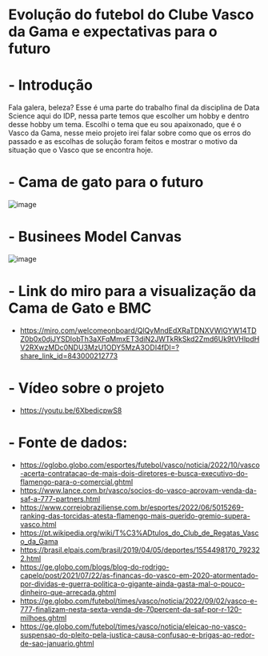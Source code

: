 # Evolução do futebol do Clube Vasco da Gama e expectativas para o futuro
# - Introdução
Fala galera, beleza?
    Esse é uma parte do trabalho final da disciplina de Data Science aqui do IDP, nessa parte temos que escolher um hobby e dentro desse hobby um tema.
  Escolhi o tema que eu sou apaixonado, que é o Vasco da Gama, nesse meio projeto irei falar sobre como que os erros do passado e as escolhas de solução foram feitos e mostrar o motivo da situação que o Vasco que se encontra hoje.
# - Cama de gato para o futuro
![image](https://user-images.githubusercontent.com/116580981/197622076-d73fc2de-848a-4310-9b54-090c03edb23e.png)
# - Businees Model Canvas
![image](https://user-images.githubusercontent.com/116580981/197644490-655b3d43-6458-46aa-8ade-3d7401ea009f.png)
# - Link do miro para a visualização da Cama de Gato e BMC
- https://miro.com/welcomeonboard/QlQyMndEdXRaTDNXVWlGYW14TDZ0b0x0djJYSDlobTh3aXFqMmxET3diN2JWTkRkSkd2Zmd6Uk9tVHlpdHV2RXwzMDc0NDU3MzU1ODY5MzA3ODI4fDI=?share_link_id=843000212773
# - Vídeo sobre o projeto
- https://youtu.be/6XbedicpwS8
# - Fonte de dados: 
- https://oglobo.globo.com/esportes/futebol/vasco/noticia/2022/10/vasco-acerta-contratacao-de-mais-dois-diretores-e-busca-executivo-do-flamengo-para-o-comercial.ghtml
- https://www.lance.com.br/vasco/socios-do-vasco-aprovam-venda-da-saf-a-777-partners.html
- https://www.correiobraziliense.com.br/esportes/2022/06/5015269-ranking-das-torcidas-atesta-flamengo-mais-querido-gremio-supera-vasco.html
- https://pt.wikipedia.org/wiki/T%C3%ADtulos_do_Club_de_Regatas_Vasco_da_Gama
- https://brasil.elpais.com/brasil/2019/04/05/deportes/1554498170_792322.html
- https://ge.globo.com/blogs/blog-do-rodrigo-capelo/post/2021/07/22/as-financas-do-vasco-em-2020-atormentado-por-dividas-e-guerra-politica-o-gigante-ainda-gasta-mal-o-pouco-dinheiro-que-arrecada.ghtml
- https://ge.globo.com/futebol/times/vasco/noticia/2022/09/02/vasco-e-777-finalizam-nesta-sexta-venda-de-70percent-da-saf-por-r-120-milhoes.ghtml
- https://ge.globo.com/futebol/times/vasco/noticia/eleicao-no-vasco-suspensao-do-pleito-pela-justica-causa-confusao-e-brigas-ao-redor-de-sao-januario.ghtml
